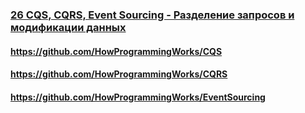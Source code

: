 ### [26 CQS, CQRS, Event Sourcing - Разделение запросов и модификации данных](https://www.youtube.com/watch?v=T2tRc80Q8Qw)

#### https://github.com/HowProgrammingWorks/CQS

#### https://github.com/HowProgrammingWorks/CQRS

#### https://github.com/HowProgrammingWorks/EventSourcing

